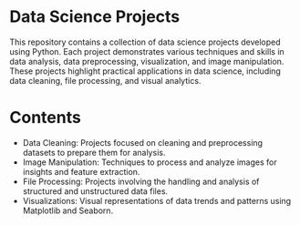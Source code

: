# Data Science Projects
This repository contains a collection of data science projects developed using Python. Each project demonstrates various techniques and skills in data analysis, data preprocessing, visualization, and image manipulation. These projects highlight practical applications in data science, including data cleaning, file processing, and visual analytics.
# Contents
- Data Cleaning: Projects focused on cleaning and preprocessing datasets to prepare them for analysis.
- Image Manipulation: Techniques to process and analyze images for insights and feature extraction.
- File Processing: Projects involving the handling and analysis of structured and unstructured data files.
- Visualizations: Visual representations of data trends and patterns using Matplotlib and Seaborn.
